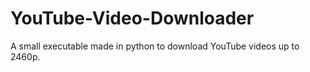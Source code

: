 # YouTube-Video-Downloader
A small executable made in python to download YouTube videos up to 2460p.
